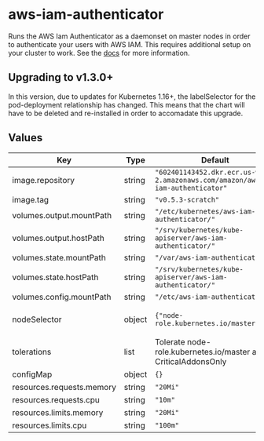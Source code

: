 # aws-iam-authenticator

Runs the AWS Iam Authenticator as a daemonset on master nodes in order to authenticate your users with AWS IAM.  This requires additional setup on your cluster to work.  See the [docs](https://github.com/kubernetes-sigs/aws-iam-authenticator) for more information.

## Upgrading to v1.3.0+

In this version, due to updates for Kubernetes 1.16+, the labelSelector for the pod-deployment relationship has changed. This means that the chart will have to be deleted and re-installed in order to accomadate this upgrade.

## Values

| Key | Type | Default | Description |
|-----|------|---------|-------------|
| image.repository | string | `"602401143452.dkr.ecr.us-west-2.amazonaws.com/amazon/aws-iam-authenticator"` |  |
| image.tag | string | `"v0.5.3-scratch"` |  |
| volumes.output.mountPath | string | `"/etc/kubernetes/aws-iam-authenticator/"` |  |
| volumes.output.hostPath | string | `"/srv/kubernetes/kube-apiserver/aws-iam-authenticator/"` |  |
| volumes.state.mountPath | string | `"/var/aws-iam-authenticator/"` |  |
| volumes.state.hostPath | string | `"/srv/kubernetes/kube-apiserver/aws-iam-authenticator/"` |  |
| volumes.config.mountPath | string | `"/etc/aws-iam-authenticator/"` |  |
| nodeSelector | object | `{"node-role.kubernetes.io/master":""}` | Node selection constraint |
| tolerations | list | Tolerate node-role.kubernetes.io/master and CriticalAddonsOnly | Taint tolerations |
| configMap | object | `{}` |  |
| resources.requests.memory | string | `"20Mi"` |  |
| resources.requests.cpu | string | `"10m"` |  |
| resources.limits.memory | string | `"20Mi"` |  |
| resources.limits.cpu | string | `"100m"` |  |
